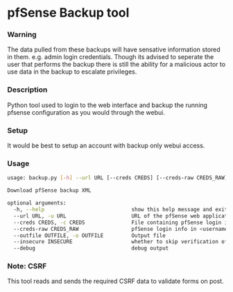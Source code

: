 # pfSense Backup tool

### Warning
The data pulled from these backups will have sensative information stored in them. e.g. admin login credentials. Though its advised to seperate the user that performs the backup there is still the ability for a malicious actor to use data in the backup to escalate privileges.

### Description
Python tool used to login to the web interface and backup the running pfsense configuration as you would through the webui. 

### Setup
It would be best to setup an account with backup only webui access.

### Usage

```bash
usage: backup.py [-h] --url URL [--creds CREDS] [--creds-raw CREDS_RAW] --outfile OUTFILE [--insecure INSECURE] [--debug]

Download pfSense backup XML

optional arguments:
  -h, --help                            show this help message and exit
  --url URL, -u URL                     URL of the pfSense web application
  --creds CREDS, -c CREDS               File containing pfSense login info in <username>:<password> form
  --creds-raw CREDS_RAW	                pfSense login info in <username>:<password> form
  --outfile OUTFILE, -o OUTFILE         Output file
  --insecure INSECURE                   whether to skip verification of TLS
  --debug                               debug output
```

### Note: CSRF
This tool reads and sends the required CSRF data to validate forms on post. 


